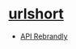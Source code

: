 # <a href="https://urlshortt.netlify.app/">urlshort</a>

  - <a href="https://www.rebrandly.com/">API Rebrandly</a>
